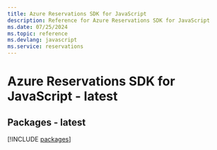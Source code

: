 ```yaml
---
title: Azure Reservations SDK for JavaScript
description: Reference for Azure Reservations SDK for JavaScript
ms.date: 07/25/2024
ms.topic: reference
ms.devlang: javascript
ms.service: reservations
---
```

# Azure Reservations SDK for JavaScript - latest
## Packages - latest
[!INCLUDE [packages](reservations-index.md)]